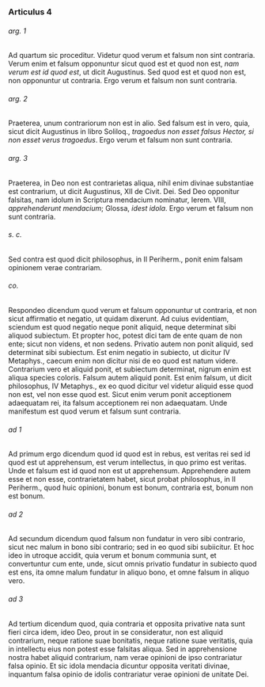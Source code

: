 ### Articulus 4

###### arg. 1
Ad quartum sic proceditur. Videtur quod verum et falsum non sint contraria. Verum enim et falsum opponuntur sicut quod est et quod non est, *nam verum est id quod est*, ut dicit Augustinus. Sed quod est et quod non est, non opponuntur ut contraria. Ergo verum et falsum non sunt contraria.

###### arg. 2
Praeterea, unum contrariorum non est in alio. Sed falsum est in vero, quia, sicut dicit Augustinus in libro Soliloq., *tragoedus non esset falsus Hector, si non esset verus tragoedus*. Ergo verum et falsum non sunt contraria.

###### arg. 3
Praeterea, in Deo non est contrarietas aliqua, nihil enim divinae substantiae est contrarium, ut dicit Augustinus, XII de Civit. Dei. Sed Deo opponitur falsitas, nam idolum in Scriptura mendacium nominatur, Ierem. VIII, *apprehenderunt mendacium*; Glossa, *idest idola*. Ergo verum et falsum non sunt contraria.

###### s. c.
Sed contra est quod dicit philosophus, in II Periherm., ponit enim falsam opinionem verae contrariam.

###### co.
Respondeo dicendum quod verum et falsum opponuntur ut contraria, et non sicut affirmatio et negatio, ut quidam dixerunt. Ad cuius evidentiam, sciendum est quod negatio neque ponit aliquid, neque determinat sibi aliquod subiectum. Et propter hoc, potest dici tam de ente quam de non ente; sicut non videns, et non sedens. Privatio autem non ponit aliquid, sed determinat sibi subiectum. Est enim negatio in subiecto, ut dicitur IV Metaphys., caecum enim non dicitur nisi de eo quod est natum videre. Contrarium vero et aliquid ponit, et subiectum determinat, nigrum enim est aliqua species coloris. Falsum autem aliquid ponit. Est enim falsum, ut dicit philosophus, IV Metaphys., ex eo quod dicitur vel videtur aliquid esse quod non est, vel non esse quod est. Sicut enim verum ponit acceptionem adaequatam rei, ita falsum acceptionem rei non adaequatam. Unde manifestum est quod verum et falsum sunt contraria.

###### ad 1
Ad primum ergo dicendum quod id quod est in rebus, est veritas rei sed id quod est ut apprehensum, est verum intellectus, in quo primo est veritas. Unde et falsum est id quod non est ut apprehensum. Apprehendere autem esse et non esse, contrarietatem habet, sicut probat philosophus, in II Periherm., quod huic opinioni, bonum est bonum, contraria est, bonum non est bonum.

###### ad 2
Ad secundum dicendum quod falsum non fundatur in vero sibi contrario, sicut nec malum in bono sibi contrario; sed in eo quod sibi subiicitur. Et hoc ideo in utroque accidit, quia verum et bonum communia sunt, et convertuntur cum ente, unde, sicut omnis privatio fundatur in subiecto quod est ens, ita omne malum fundatur in aliquo bono, et omne falsum in aliquo vero.

###### ad 3
Ad tertium dicendum quod, quia contraria et opposita privative nata sunt fieri circa idem, ideo Deo, prout in se consideratur, non est aliquid contrarium, neque ratione suae bonitatis, neque ratione suae veritatis, quia in intellectu eius non potest esse falsitas aliqua. Sed in apprehensione nostra habet aliquid contrarium, nam verae opinioni de ipso contrariatur falsa opinio. Et sic idola mendacia dicuntur opposita veritati divinae, inquantum falsa opinio de idolis contrariatur verae opinioni de unitate Dei.

